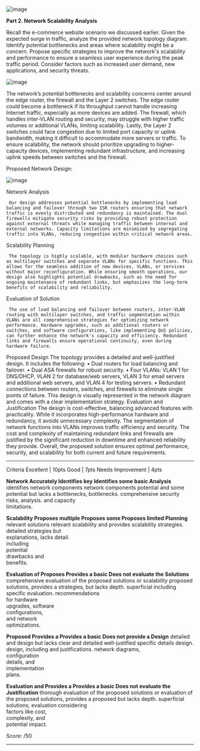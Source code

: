 ![image](https://github.com/user-attachments/assets/5e17dd30-bb4e-45f6-8c10-e8c51cd8a343)

**Part 2. Network Scalability Analysis**

Recall the e-commerce website scenario we discussed earlier. Given the
expected surge in traffic, analyze the provided network topology
diagram. Identify potential bottlenecks and areas where scalability
might be a concern. Propose specific strategies to improve the
network\'s scalability and performance to ensure a seamless user
experience during the peak traffic period. Consider factors such as
increased user demand, new applications, and security threats.

![image](https://github.com/user-attachments/assets/d15b2f19-25af-40aa-9ba8-e9150f948255)

The network’s potential bottlenecks and scalability concerns center around the edge router, the firewall and the Layer 2 switches. The edge router could become a bottleneck if its throughput cannot handle increasing Internet traffic, especially as more devices are added. The firewall, which handles inter-VLAN routing and security, may struggle with higher traffic volumes or additional VLANs, limiting scalability. Lastly, the Layer 2 switches could face congestion due to limited port capacity or uplink bandwidth, making it difficult to accommodate more servers or traffic. To ensure scalability, the network should prioritize upgrading to higher-capacity devices, implementing redundant infrastructure, and increasing uplink speeds between switches and the firewall.


Proposed Network Design:

![image](https://github.com/user-attachments/assets/8c257aef-8a20-461a-a747-04b6e550300c)

Network Analysis

     Our design addresses potential bottlenecks by implementing load balancing and failover through two ISR routers ensuring that network traffic is evenly distributed and redundancy is maintained. The dual firewalls mitigate security risks by providing robust protection against external threats while managing traffic between internal and external networks. Capacity limitations are minimized by segregating traffic into VLANs, reducing congestion within critical network areas.
Scalability Planning

     The topology is highly scalable, with modular hardware choices such as multilayer switches and separate VLANs for specific functions. This allows for the seamless addition of new devices, VLANs, or services without major reconfiguration. While ensuring smooth operations, our design also highlights potential drawbacks, such as the need for ongoing maintenance of redundant links, but emphasizes the long-term benefits of scalability and reliability.
Evaluation of Solution

     The use of load balancing and failover between routers, inter-VLAN routing with multilayer switches, and traffic segmentation within VLANs are all comprehensive strategies for optimizing network performance. Hardware upgrades, such as additional routers or switches, and software configurations, like implementing QoS policies, can further enhance the network's capacity and efficiency. Redundant links and firewalls ensure operational continuity, even during hardware failure.
Proposed Design
     The topology provides a detailed and well-justified design. It includes the following:
•	Dual routers for load balancing and failover.
•	Dual ASA firewalls for robust security.
•	Four VLANs: VLAN 1 for DNS/DHCP, VLAN 2 for database/web servers, VLAN 3 for email servers and additional web servers, and VLAN 4 for testing servers.
•	Redundant connections between routers, switches, and firewalls to eliminate single points of failure. This design is visually represented in the network diagram and comes with a clear implementation strategy.
Evaluation and Justification
The design is cost-effective, balancing advanced features with practicality. While it incorporates high-performance hardware and redundancy, it avoids unnecessary complexity. The segmentation of network functions into VLANs improves traffic efficiency and security. The cost and complexity of maintaining redundant links and firewalls are justified by the significant reduction in downtime and enhanced reliability they provide. Overall, the proposed solution ensures optimal performance, security, and scalability for both current and future requirements.




  ----------------- ------------------ ------------------- ---------------------
  Criteria          Excellent \| 10pts Good \| 7pts        Needs Improvement \|
                                                           4pts

  **Network         Accurately         Identifies key      Identifies some basic
  Analysis**        identifies         network components  network components
                    potential          and some potential  but lacks a
                    bottlenecks,       bottlenecks.        comprehensive
                    security risks,                        analysis.
                    and capacity                           
                    limitations.                           

  **Scalability     Proposes multiple  Proposes some       Proposes limited
  Planning**        relevant solutions relevant            scalability
                    and provides       scalability         strategies.
                    detailed           strategies but      
                    explanations,      lacks detail.       
                    including                              
                    potential                              
                    drawbacks and                          
                    benefits.                              

  **Evaluation of   Proposes           Provides a basic    Does not evaluate the
  Solutions**       comprehensive      evaluation of the   proposed solutions or
                    scalability        proposed solutions, provides a
                    strategies,        but lacks depth.    superficial
                    including specific                     evaluation.
                    recommendations                        
                    for hardware                           
                    upgrades, software                     
                    configurations,                        
                    and network                            
                    optimizations.                         

  **Proposed        Provides a         Provides a basic    Does not provide a
  Design**          detailed and       design but lacks    clear and detailed
                    well-justified     specific details    design.
                    design, including  and justifications. 
                    network diagrams,                      
                    configuration                          
                    details, and                           
                    implementation                         
                    plans.                                 

  **Evaluation and  Provides a         Provides a basic    Does not evaluate the
  Justification**   thorough           evaluation of the   proposed solutions or
                    evaluation of the  proposed solutions, provides a
                    proposed           but lacks depth.    superficial
                    solutions,                             evaluation
                    considering                            
                    factors like cost,                     
                    complexity, and                        
                    potential impact.                      

  Score:                                                   /50
  ----------------- ------------------ ------------------- ---------------------
